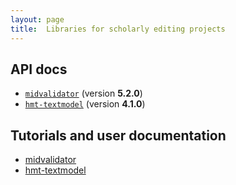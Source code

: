 ```yaml
---
layout: page
title:  Libraries for scholarly editing projects
---
```



## API docs


-  [`midvalidator`](../api-docs/editinglibs/midvalidator/edu/holycross/shot/mid/validator/index.html) (version **5.2.0**)
-  [`hmt-textmodel`](../api-docs/editinglibs/hmt-textmodel/org/homermultitext/edmodel/)  (version **4.1.0**)

## Tutorials and user documentation

-  [midvalidator](../tut/editinglibs/midvalidator/)
-  [hmt-textmodel](../tut/editinglibs/hmt-textmodel/)
